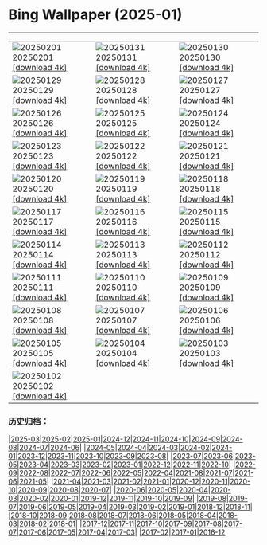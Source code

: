 # Bing Wallpaper (2025-01)
**************

<table><tr><td><img src="https://www.bing.com/th?id=OHR.PlainsZebra_PT-BR0179432464_1920x1080.jpg" alt="20250201"> 20250201 <a href="https://www.bing.com/th?id=OHR.PlainsZebra_PT-BR0179432464_UHD.jpg">[download 4k]</a></td><td><img src="https://www.bing.com/th?id=OHR.BaiadosPorcos_PT-BR0532087075_1920x1080.jpg" alt="20250131"> 20250131 <a href="https://www.bing.com/th?id=OHR.BaiadosPorcos_PT-BR0532087075_UHD.jpg">[download 4k]</a></td><td><img src="https://www.bing.com/th?id=OHR.LunarDragon_PT-BR5484555441_1920x1080.jpg" alt="20250130"> 20250130 <a href="https://www.bing.com/th?id=OHR.LunarDragon_PT-BR5484555441_UHD.jpg">[download 4k]</a></td></tr><tr><td><img src="https://www.bing.com/th?id=OHR.FlyingOwl_PT-BR5034009033_1920x1080.jpg" alt="20250129"> 20250129 <a href="https://www.bing.com/th?id=OHR.FlyingOwl_PT-BR5034009033_UHD.jpg">[download 4k]</a></td><td><img src="https://www.bing.com/th?id=OHR.CanyonSnow_PT-BR4095354589_1920x1080.jpg" alt="20250128"> 20250128 <a href="https://www.bing.com/th?id=OHR.CanyonSnow_PT-BR4095354589_UHD.jpg">[download 4k]</a></td><td><img src="https://www.bing.com/th?id=OHR.FrostedBeech_PT-BR2068604489_1920x1080.jpg" alt="20250127"> 20250127 <a href="https://www.bing.com/th?id=OHR.FrostedBeech_PT-BR2068604489_UHD.jpg">[download 4k]</a></td></tr><tr><td><img src="https://www.bing.com/th?id=OHR.DiaBossaNova_PT-BR0445068072_1920x1080.jpg" alt="20250126"> 20250126 <a href="https://www.bing.com/th?id=OHR.DiaBossaNova_PT-BR0445068072_UHD.jpg">[download 4k]</a></td><td><img src="https://www.bing.com/th?id=OHR.IcelandGeyser_PT-BR7544029151_1920x1080.jpg" alt="20250125"> 20250125 <a href="https://www.bing.com/th?id=OHR.IcelandGeyser_PT-BR7544029151_UHD.jpg">[download 4k]</a></td><td><img src="https://www.bing.com/th?id=OHR.DeerValley_PT-BR5923655325_1920x1080.jpg" alt="20250124"> 20250124 <a href="https://www.bing.com/th?id=OHR.DeerValley_PT-BR5923655325_UHD.jpg">[download 4k]</a></td></tr><tr><td><img src="https://www.bing.com/th?id=OHR.PetraMonastery_PT-BR6925888778_1920x1080.jpg" alt="20250123"> 20250123 <a href="https://www.bing.com/th?id=OHR.PetraMonastery_PT-BR6925888778_UHD.jpg">[download 4k]</a></td><td><img src="https://www.bing.com/th?id=OHR.DutchSquirrel_PT-BR7430673566_1920x1080.jpg" alt="20250122"> 20250122 <a href="https://www.bing.com/th?id=OHR.DutchSquirrel_PT-BR7430673566_UHD.jpg">[download 4k]</a></td><td><img src="https://www.bing.com/th?id=OHR.NapoliPizza_PT-BR8534903906_1920x1080.jpg" alt="20250121"> 20250121 <a href="https://www.bing.com/th?id=OHR.NapoliPizza_PT-BR8534903906_UHD.jpg">[download 4k]</a></td></tr><tr><td><img src="https://www.bing.com/th?id=OHR.NeptunesGrotto_PT-BR9754491184_1920x1080.jpg" alt="20250120"> 20250120 <a href="https://www.bing.com/th?id=OHR.NeptunesGrotto_PT-BR9754491184_UHD.jpg">[download 4k]</a></td><td><img src="https://www.bing.com/th?id=OHR.WhiteSandsNP_PT-BR5756772005_1920x1080.jpg" alt="20250119"> 20250119 <a href="https://www.bing.com/th?id=OHR.WhiteSandsNP_PT-BR5756772005_UHD.jpg">[download 4k]</a></td><td><img src="https://www.bing.com/th?id=OHR.PelicanPortrait_PT-BR0622364718_1920x1080.jpg" alt="20250118"> 20250118 <a href="https://www.bing.com/th?id=OHR.PelicanPortrait_PT-BR0622364718_UHD.jpg">[download 4k]</a></td></tr><tr><td><img src="https://www.bing.com/th?id=OHR.PinnaclesPeaks_PT-BR1043285861_1920x1080.jpg" alt="20250117"> 20250117 <a href="https://www.bing.com/th?id=OHR.PinnaclesPeaks_PT-BR1043285861_UHD.jpg">[download 4k]</a></td><td><img src="https://www.bing.com/th?id=OHR.TrancosoPraia_PT-BR2050297915_1920x1080.jpg" alt="20250116"> 20250116 <a href="https://www.bing.com/th?id=OHR.TrancosoPraia_PT-BR2050297915_UHD.jpg">[download 4k]</a></td><td><img src="https://www.bing.com/th?id=OHR.CadizSpain_PT-BR3104311078_1920x1080.jpg" alt="20250115"> 20250115 <a href="https://www.bing.com/th?id=OHR.CadizSpain_PT-BR3104311078_UHD.jpg">[download 4k]</a></td></tr><tr><td><img src="https://www.bing.com/th?id=OHR.CoastalWales_PT-BR5316082485_1920x1080.jpg" alt="20250114"> 20250114 <a href="https://www.bing.com/th?id=OHR.CoastalWales_PT-BR5316082485_UHD.jpg">[download 4k]</a></td><td><img src="https://www.bing.com/th?id=OHR.AniversarioBelem_PT-BR6953225578_1920x1080.jpg" alt="20250113"> 20250113 <a href="https://www.bing.com/th?id=OHR.AniversarioBelem_PT-BR6953225578_UHD.jpg">[download 4k]</a></td><td><img src="https://www.bing.com/th?id=OHR.MeknesMorocco_PT-BR7456607348_1920x1080.jpg" alt="20250112"> 20250112 <a href="https://www.bing.com/th?id=OHR.MeknesMorocco_PT-BR7456607348_UHD.jpg">[download 4k]</a></td></tr><tr><td><img src="https://www.bing.com/th?id=OHR.BubbleLake_PT-BR9346398938_1920x1080.jpg" alt="20250111"> 20250111 <a href="https://www.bing.com/th?id=OHR.BubbleLake_PT-BR9346398938_UHD.jpg">[download 4k]</a></td><td><img src="https://www.bing.com/th?id=OHR.NamibiaDunes_PT-BR5749717911_1920x1080.jpg" alt="20250110"> 20250110 <a href="https://www.bing.com/th?id=OHR.NamibiaDunes_PT-BR5749717911_UHD.jpg">[download 4k]</a></td><td><img src="https://www.bing.com/th?id=OHR.DiaNacionaldoFotografo_PT-BR5093198767_1920x1080.jpg" alt="20250109"> 20250109 <a href="https://www.bing.com/th?id=OHR.DiaNacionaldoFotografo_PT-BR5093198767_UHD.jpg">[download 4k]</a></td></tr><tr><td><img src="https://www.bing.com/th?id=OHR.BouldersNZ_PT-BR5423530847_1920x1080.jpg" alt="20250108"> 20250108 <a href="https://www.bing.com/th?id=OHR.BouldersNZ_PT-BR5423530847_UHD.jpg">[download 4k]</a></td><td><img src="https://www.bing.com/th?id=OHR.RavennaBasilica_PT-BR5657717935_1920x1080.jpg" alt="20250107"> 20250107 <a href="https://www.bing.com/th?id=OHR.RavennaBasilica_PT-BR5657717935_UHD.jpg">[download 4k]</a></td><td><img src="https://www.bing.com/th?id=OHR.PlumParakeet_PT-BR4715109832_1920x1080.jpg" alt="20250106"> 20250106 <a href="https://www.bing.com/th?id=OHR.PlumParakeet_PT-BR4715109832_UHD.jpg">[download 4k]</a></td></tr><tr><td><img src="https://www.bing.com/th?id=OHR.VietnamFalls_PT-BR3430655242_1920x1080.jpg" alt="20250105"> 20250105 <a href="https://www.bing.com/th?id=OHR.VietnamFalls_PT-BR3430655242_UHD.jpg">[download 4k]</a></td><td><img src="https://www.bing.com/th?id=OHR.TolkienOxford_PT-BR2782448271_1920x1080.jpg" alt="20250104"> 20250104 <a href="https://www.bing.com/th?id=OHR.TolkienOxford_PT-BR2782448271_UHD.jpg">[download 4k]</a></td><td><img src="https://www.bing.com/th?id=OHR.ArdezSwitzerland_PT-BR2038942515_1920x1080.jpg" alt="20250103"> 20250103 <a href="https://www.bing.com/th?id=OHR.ArdezSwitzerland_PT-BR2038942515_UHD.jpg">[download 4k]</a></td></tr><tr><td><img src="https://www.bing.com/th?id=OHR.PolarBearSwim_PT-BR1521924393_1920x1080.jpg" alt="20250102"> 20250102 <a href="https://www.bing.com/th?id=OHR.PolarBearSwim_PT-BR1521924393_UHD.jpg">[download 4k]</a></td><td></td><td></td></tr></table>

### 历史归档：

|[2025-03](/../2025-03/2025-03.md)|[2025-02](/../2025-02/2025-02.md)|[2025-01](/2025-01.md)|[2024-12](/../2024-12/2024-12.md)|[2024-11](/../2024-11/2024-11.md)|[2024-10](/../2024-10/2024-10.md)|[2024-09](/../2024-09/2024-09.md)|[2024-08](/../2024-08/2024-08.md)|[2024-07](/../2024-07/2024-07.md)|[2024-06](/../2024-06/2024-06.md)|
|[2024-05](/../2024-05/2024-05.md)|[2024-04](/../2024-04/2024-04.md)|[2024-03](/../2024-03/2024-03.md)|[2024-02](/../2024-02/2024-02.md)|[2024-01](/../2024-01/2024-01.md)|[2023-12](/../2023-12/2023-12.md)|[2023-11](/../2023-11/2023-11.md)|[2023-10](/../2023-10/2023-10.md)|[2023-09](/../2023-09/2023-09.md)|[2023-08](/../2023-08/2023-08.md)|
|[2023-07](/../2023-07/2023-07.md)|[2023-06](/../2023-06/2023-06.md)|[2023-05](/../2023-05/2023-05.md)|[2023-04](/../2023-04/2023-04.md)|[2023-03](/../2023-03/2023-03.md)|[2023-02](/../2023-02/2023-02.md)|[2023-01](/../2023-01/2023-01.md)|[2022-12](/../2022-12/2022-12.md)|[2022-11](/../2022-11/2022-11.md)|[2022-10](/../2022-10/2022-10.md)|
|[2022-09](/../2022-09/2022-09.md)|[2022-08](/../2022-08/2022-08.md)|[2022-07](/../2022-07/2022-07.md)|[2022-06](/../2022-06/2022-06.md)|[2022-05](/../2022-05/2022-05.md)|[2022-04](/../2022-04/2022-04.md)|[2021-08](/../2021-08/2021-08.md)|[2021-07](/../2021-07/2021-07.md)|[2021-06](/../2021-06/2021-06.md)|[2021-05](/../2021-05/2021-05.md)|
|[2021-04](/../2021-04/2021-04.md)|[2021-03](/../2021-03/2021-03.md)|[2021-02](/../2021-02/2021-02.md)|[2021-01](/../2021-01/2021-01.md)|[2020-12](/../2020-12/2020-12.md)|[2020-11](/../2020-11/2020-11.md)|[2020-10](/../2020-10/2020-10.md)|[2020-09](/../2020-09/2020-09.md)|[2020-08](/../2020-08/2020-08.md)|[2020-07](/../2020-07/2020-07.md)|
|[2020-06](/../2020-06/2020-06.md)|[2020-05](/../2020-05/2020-05.md)|[2020-04](/../2020-04/2020-04.md)|[2020-03](/../2020-03/2020-03.md)|[2020-02](/../2020-02/2020-02.md)|[2020-01](/../2020-01/2020-01.md)|[2019-12](/../2019-12/2019-12.md)|[2019-11](/../2019-11/2019-11.md)|[2019-10](/../2019-10/2019-10.md)|[2019-09](/../2019-09/2019-09.md)|
|[2019-08](/../2019-08/2019-08.md)|[2019-07](/../2019-07/2019-07.md)|[2019-06](/../2019-06/2019-06.md)|[2019-05](/../2019-05/2019-05.md)|[2019-04](/../2019-04/2019-04.md)|[2019-03](/../2019-03/2019-03.md)|[2019-02](/../2019-02/2019-02.md)|[2019-01](/../2019-01/2019-01.md)|[2018-12](/../2018-12/2018-12.md)|[2018-11](/../2018-11/2018-11.md)|
|[2018-10](/../2018-10/2018-10.md)|[2018-09](/../2018-09/2018-09.md)|[2018-08](/../2018-08/2018-08.md)|[2018-07](/../2018-07/2018-07.md)|[2018-06](/../2018-06/2018-06.md)|[2018-05](/../2018-05/2018-05.md)|[2018-04](/../2018-04/2018-04.md)|[2018-03](/../2018-03/2018-03.md)|[2018-02](/../2018-02/2018-02.md)|[2018-01](/../2018-01/2018-01.md)|
|[2017-12](/../2017-12/2017-12.md)|[2017-11](/../2017-11/2017-11.md)|[2017-10](/../2017-10/2017-10.md)|[2017-09](/../2017-09/2017-09.md)|[2017-08](/../2017-08/2017-08.md)|[2017-07](/../2017-07/2017-07.md)|[2017-06](/../2017-06/2017-06.md)|[2017-05](/../2017-05/2017-05.md)|[2017-04](/../2017-04/2017-04.md)|[2017-03](/../2017-03/2017-03.md)|
|[2017-02](/../2017-02/2017-02.md)|[2017-01](/../2017-01/2017-01.md)|[2016-12](/../2016-12/2016-12.md)